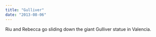 ```yaml
---
title: "Gulliver"
date: "2013-08-06"
---
```


Riu and Rebecca go sliding down the giant Gulliver statue in Valencia.
